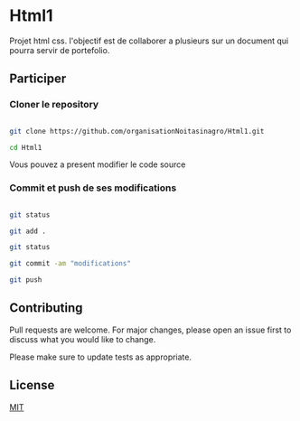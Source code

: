 # Html1
Projet html css.
l'objectif est de collaborer a plusieurs sur un document qui pourra servir de portefolio.

## Participer 

### Cloner le repository
```bash 

git clone https://github.com/organisationNoitasinagro/Html1.git

cd Html1

```
Vous pouvez a present modifier le code source 


###  Commit et push de ses modifications

```bash 

git status

git add . 

git status

git commit -am "modifications"

git push 

```
## Contributing
Pull requests are welcome. For major changes, please open an issue first to discuss what you would like to change.

Please make sure to update tests as appropriate.

## License
[MIT](https://choosealicense.com/licenses/unlicense/)